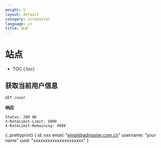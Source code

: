 ```yaml
---
weight: 5
layout: default
category: sitemaster
language: cn
title: 站点
---
```


# 站点

* TOC
{:toc}

## 获取当前用户信息

    GET /user

**响应**

    Status: 200 OK
    X-RateLimit-Limit: 5000
    X-RateLimit-Remaining: 4999

{:.prettyprint}
    {
        id: xxx
        email: "email@admaster.com.cn"
        username: "your name"
        uuid: "xxxxxxxxxxxxxxxxxxxxx"
    }
